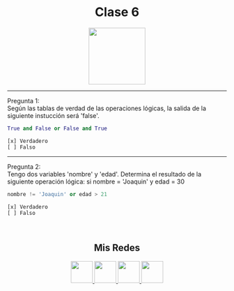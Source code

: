<h1 align="center">Clase 6</h1>

<p align="center">
<img height=130px src="https://i.ibb.co/BL0pJF8/Polo.png"/>
</p>

-----------------------------------------------------------
Pregunta 1: <br>
Según las tablas de verdad de las operaciones lógicas, la salida de la siguiente instucción será 'false'.
```python
True and False or False and True
```
```
[x] Verdadero
[ ] Falso
```

-----------------------------------------------------------
Pregunta 2: <br>
Tengo dos variables 'nombre' y 'edad'. Determina el resultado de la siguiente operación lógica: si nombre = 'Joaquin' y edad = 30
```python
nombre != 'Joaquin' or edad > 21
```
```
[x] Verdadero
[ ] Falso
```
<br>
<center>

<h2 align="center"> Mis Redes </h2>
<p  align="center">
<a href="https://www.linkedin.com/in/duboisfacu/" target="_blank">
  <img src="https://i.ibb.co/7VZQrXx/link.png" height=50px>
</a>
<a href="https://www.instagram.com/duboisfacu/" target="_blank">
  <img src="https://i.ibb.co/stNqbkw/ig.png" height=50px>
</a>
<a href="https://www.reddit.com/user/duboisfacu" target="_blank">
<img src="https://i.ibb.co/4T7YM0V/reddit.png" height=50px>
</a>
<a href="https://twitter.com/duboisfacu" target="_blank">
<img src="https://i.ibb.co/PxrxjS2/twitter.png" height=50px>
</a>
  </p>
</center>